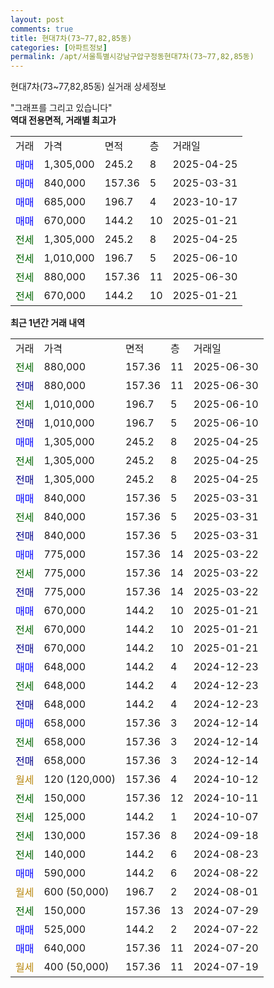 ```yaml
---
layout: post
comments: true
title: 현대7차(73~77,82,85동)
categories: [아파트정보]
permalink: /apt/서울특별시강남구압구정동현대7차(73~77,82,85동)
---
```


현대7차(73~77,82,85동) 실거래 상세정보

<script type="text/javascript">
  google.charts.load('current', {'packages':['line', 'corechart']});
  google.charts.setOnLoadCallback(drawChart);

  function drawChart() {
    var data = new google.visualization.DataTable();
    data.addColumn('date', '거래일');
    data.addColumn('number', "매매");
    data.addColumn('number', "전세");
    data.addColumn('number', "전매");

    data.addRows([[new Date(Date.parse("2025-06-30")), null, 880000, null], [new Date(Date.parse("2025-06-30")), null, null, 880000], [new Date(Date.parse("2025-06-10")), null, 1010000, null], [new Date(Date.parse("2025-06-10")), null, null, 1010000], [new Date(Date.parse("2025-04-25")), 1305000, null, null], [new Date(Date.parse("2025-04-25")), null, 1305000, null], [new Date(Date.parse("2025-04-25")), null, null, 1305000], [new Date(Date.parse("2025-03-31")), 840000, null, null], [new Date(Date.parse("2025-03-31")), null, 840000, null], [new Date(Date.parse("2025-03-31")), null, null, 840000], [new Date(Date.parse("2025-03-22")), 775000, null, null], [new Date(Date.parse("2025-03-22")), null, 775000, null], [new Date(Date.parse("2025-03-22")), null, null, 775000], [new Date(Date.parse("2025-01-21")), 670000, null, null], [new Date(Date.parse("2025-01-21")), null, 670000, null], [new Date(Date.parse("2025-01-21")), null, null, 670000], [new Date(Date.parse("2024-12-23")), 648000, null, null], [new Date(Date.parse("2024-12-23")), null, 648000, null], [new Date(Date.parse("2024-12-23")), null, null, 648000], [new Date(Date.parse("2024-12-14")), 658000, null, null], [new Date(Date.parse("2024-12-14")), null, 658000, null], [new Date(Date.parse("2024-12-14")), null, null, 658000], [new Date(Date.parse("2024-10-12")), null, null, null], [new Date(Date.parse("2024-10-11")), null, 150000, null], [new Date(Date.parse("2024-10-07")), null, 125000, null], [new Date(Date.parse("2024-09-18")), null, 130000, null], [new Date(Date.parse("2024-08-23")), null, 140000, null], [new Date(Date.parse("2024-08-22")), 590000, null, null], [new Date(Date.parse("2024-08-01")), null, null, null], [new Date(Date.parse("2024-07-29")), null, 150000, null], [new Date(Date.parse("2024-07-22")), 525000, null, null], [new Date(Date.parse("2024-07-20")), 640000, null, null], [new Date(Date.parse("2024-07-19")), null, null, null]]);

    var options = {
      hAxis: {
        format: 'yyyy/MM/dd'
      },    
      lineWidth: 0,
      pointsVisible: true,    
      title: '최근 1년간 유형별 실거래가 분포',
      legend: { position: 'bottom' }
    };

    var formatter = new google.visualization.NumberFormat({pattern:'###,###'} );
    formatter.format(data, 1);
    formatter.format(data, 2);
    
    setTimeout(function() {
        var chart = new google.visualization.LineChart(document.getElementById('columnchart_material'));
        chart.draw(data, (options));
        document.getElementById('loading').style.display = 'none';
    }, 200);
  }
</script>


<div id="loading" style="z-index:20; display: block; margin-left: 0px">"그래프를 그리고 있습니다"</div>
<div id="columnchart_material" style="width: 95%; margin-left: 0px; display: block"></div>
<!-- contents start -->
<b>역대 전용면적, 거래별 최고가</b>
<table class="sortable">
    <tr>
      <td>거래</td>
      <td>가격</td>
      <td>면적</td>
      <td>층</td>
      <td>거래일</td>
    </tr>
        <tr>
          <td><a style="color: blue">매매</a></td>
          <td>1,305,000</td>
          <td>245.2</td>
          <td>8</td>
          <td>2025-04-25</td>
        </tr>            <tr>
          <td><a style="color: blue">매매</a></td>
          <td>840,000</td>
          <td>157.36</td>
          <td>5</td>
          <td>2025-03-31</td>
        </tr>            <tr>
          <td><a style="color: blue">매매</a></td>
          <td>685,000</td>
          <td>196.7</td>
          <td>4</td>
          <td>2023-10-17</td>
        </tr>            <tr>
          <td><a style="color: blue">매매</a></td>
          <td>670,000</td>
          <td>144.2</td>
          <td>10</td>
          <td>2025-01-21</td>
        </tr>        
        <tr>
              <td><a style="color: darkgreen">전세</a></td>
              <td>1,305,000</td>
              <td>245.2</td>
              <td>8</td>
              <td>2025-04-25</td>
            </tr>            <tr>
              <td><a style="color: darkgreen">전세</a></td>
              <td>1,010,000</td>
              <td>196.7</td>
              <td>5</td>
              <td>2025-06-10</td>
            </tr>            <tr>
              <td><a style="color: darkgreen">전세</a></td>
              <td>880,000</td>
              <td>157.36</td>
              <td>11</td>
              <td>2025-06-30</td>
            </tr>            <tr>
              <td><a style="color: darkgreen">전세</a></td>
              <td>670,000</td>
              <td>144.2</td>
              <td>10</td>
              <td>2025-01-21</td>
            </tr>        
    
</table>

<b>최근 1년간 거래 내역</b>

<table class="sortable">
    <tr>
      <td>거래</td>
      <td>가격</td>
      <td>면적</td>
      <td>층</td>
      <td>거래일</td>
    </tr>
    <tr>
      <td><a style="color: darkgreen">전세</a></td>
      <td>880,000</td>
      <td>157.36</td>
      <td>11</td>
      <td>2025-06-30</td>
    </tr>          <tr>
      <td><a style="color: darkblue">전매</a></td>
      <td>880,000</td>
      <td>157.36</td>
      <td>11</td>
      <td>2025-06-30</td>
    </tr>          <tr>
      <td><a style="color: darkgreen">전세</a></td>
      <td>1,010,000</td>
      <td>196.7</td>
      <td>5</td>
      <td>2025-06-10</td>
    </tr>          <tr>
      <td><a style="color: darkblue">전매</a></td>
      <td>1,010,000</td>
      <td>196.7</td>
      <td>5</td>
      <td>2025-06-10</td>
    </tr>          <tr>
      <td><a style="color: blue">매매</a></td>
      <td>1,305,000</td>
      <td>245.2</td>
      <td>8</td>
      <td>2025-04-25</td>
    </tr>          <tr>
      <td><a style="color: darkgreen">전세</a></td>
      <td>1,305,000</td>
      <td>245.2</td>
      <td>8</td>
      <td>2025-04-25</td>
    </tr>          <tr>
      <td><a style="color: darkblue">전매</a></td>
      <td>1,305,000</td>
      <td>245.2</td>
      <td>8</td>
      <td>2025-04-25</td>
    </tr>          <tr>
      <td><a style="color: blue">매매</a></td>
      <td>840,000</td>
      <td>157.36</td>
      <td>5</td>
      <td>2025-03-31</td>
    </tr>          <tr>
      <td><a style="color: darkgreen">전세</a></td>
      <td>840,000</td>
      <td>157.36</td>
      <td>5</td>
      <td>2025-03-31</td>
    </tr>          <tr>
      <td><a style="color: darkblue">전매</a></td>
      <td>840,000</td>
      <td>157.36</td>
      <td>5</td>
      <td>2025-03-31</td>
    </tr>          <tr>
      <td><a style="color: blue">매매</a></td>
      <td>775,000</td>
      <td>157.36</td>
      <td>14</td>
      <td>2025-03-22</td>
    </tr>          <tr>
      <td><a style="color: darkgreen">전세</a></td>
      <td>775,000</td>
      <td>157.36</td>
      <td>14</td>
      <td>2025-03-22</td>
    </tr>          <tr>
      <td><a style="color: darkblue">전매</a></td>
      <td>775,000</td>
      <td>157.36</td>
      <td>14</td>
      <td>2025-03-22</td>
    </tr>          <tr>
      <td><a style="color: blue">매매</a></td>
      <td>670,000</td>
      <td>144.2</td>
      <td>10</td>
      <td>2025-01-21</td>
    </tr>          <tr>
      <td><a style="color: darkgreen">전세</a></td>
      <td>670,000</td>
      <td>144.2</td>
      <td>10</td>
      <td>2025-01-21</td>
    </tr>          <tr>
      <td><a style="color: darkblue">전매</a></td>
      <td>670,000</td>
      <td>144.2</td>
      <td>10</td>
      <td>2025-01-21</td>
    </tr>          <tr>
      <td><a style="color: blue">매매</a></td>
      <td>648,000</td>
      <td>144.2</td>
      <td>4</td>
      <td>2024-12-23</td>
    </tr>          <tr>
      <td><a style="color: darkgreen">전세</a></td>
      <td>648,000</td>
      <td>144.2</td>
      <td>4</td>
      <td>2024-12-23</td>
    </tr>          <tr>
      <td><a style="color: darkblue">전매</a></td>
      <td>648,000</td>
      <td>144.2</td>
      <td>4</td>
      <td>2024-12-23</td>
    </tr>          <tr>
      <td><a style="color: blue">매매</a></td>
      <td>658,000</td>
      <td>157.36</td>
      <td>3</td>
      <td>2024-12-14</td>
    </tr>          <tr>
      <td><a style="color: darkgreen">전세</a></td>
      <td>658,000</td>
      <td>157.36</td>
      <td>3</td>
      <td>2024-12-14</td>
    </tr>          <tr>
      <td><a style="color: darkblue">전매</a></td>
      <td>658,000</td>
      <td>157.36</td>
      <td>3</td>
      <td>2024-12-14</td>
    </tr>          <tr>
      <td><a style="color: darkgoldenrod">월세</a></td>
      <td>120 (120,000)</td>
      <td>157.36</td>
      <td>4</td>
      <td>2024-10-12</td>
    </tr>          <tr>
      <td><a style="color: darkgreen">전세</a></td>
      <td>150,000</td>
      <td>157.36</td>
      <td>12</td>
      <td>2024-10-11</td>
    </tr>          <tr>
      <td><a style="color: darkgreen">전세</a></td>
      <td>125,000</td>
      <td>144.2</td>
      <td>1</td>
      <td>2024-10-07</td>
    </tr>          <tr>
      <td><a style="color: darkgreen">전세</a></td>
      <td>130,000</td>
      <td>157.36</td>
      <td>8</td>
      <td>2024-09-18</td>
    </tr>          <tr>
      <td><a style="color: darkgreen">전세</a></td>
      <td>140,000</td>
      <td>144.2</td>
      <td>6</td>
      <td>2024-08-23</td>
    </tr>          <tr>
      <td><a style="color: blue">매매</a></td>
      <td>590,000</td>
      <td>144.2</td>
      <td>6</td>
      <td>2024-08-22</td>
    </tr>          <tr>
      <td><a style="color: darkgoldenrod">월세</a></td>
      <td>600 (50,000)</td>
      <td>196.7</td>
      <td>2</td>
      <td>2024-08-01</td>
    </tr>          <tr>
      <td><a style="color: darkgreen">전세</a></td>
      <td>150,000</td>
      <td>157.36</td>
      <td>13</td>
      <td>2024-07-29</td>
    </tr>          <tr>
      <td><a style="color: blue">매매</a></td>
      <td>525,000</td>
      <td>144.2</td>
      <td>2</td>
      <td>2024-07-22</td>
    </tr>          <tr>
      <td><a style="color: blue">매매</a></td>
      <td>640,000</td>
      <td>157.36</td>
      <td>11</td>
      <td>2024-07-20</td>
    </tr>          <tr>
      <td><a style="color: darkgoldenrod">월세</a></td>
      <td>400 (50,000)</td>
      <td>157.36</td>
      <td>11</td>
      <td>2024-07-19</td>
    </tr>      </table>
<!-- contents end -->    

